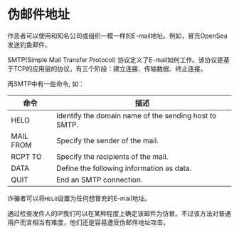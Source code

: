 # 伪邮件地址

作恶者可以使用和知名公司或组织一模一样的E-mail地址。例如，冒充OpenSea发送钓鱼邮件。

SMTP(Simple Mail Transfer Protocol) 协议定义了E-mail如何工作。该协议是基于TCP的应用层的协议，有三个阶段：建立连接、传输数据、终止连接。

再SMTP中有一些命令, 如：

| 命令   | 描述                                           |
| --------- | ----------------------------------------------------- |
| HELO      | Identify the domain name of the sending host to SMTP. |
| MAIL FROM | Specify the sender of the mail.                       |
| RCPT TO   | Specify the recipients of the mail.                   |
| DATA      | Define the following information as data.             |
| QUIT      | End an SMTP connection.                               |

诈骗者可以将`HELO`设置为任何想冒充的E-mail地址。

通过检查发件人的IP我们可以在某种程度上确定该邮件为仿冒。不过该方法对普通用户而言相当有难度，他们还是容易遭受伪邮件地址攻击。

